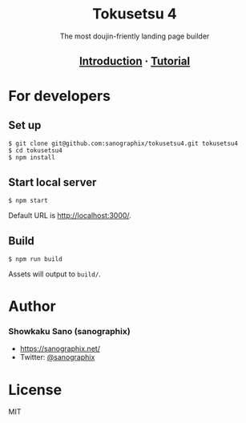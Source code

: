 <h1 align="center">
Tokusetsu 4
</h1>
<p align="center">The most doujin-friently landing page builder</p>
<h2 align="center">
  <a href="https://tokusetsu4.sanographix.net/">Introduction</a>
  <span> · </span>
  <a href="https://sanographix.gitbook.io/tokusetsu-4-docs-1/">Tutorial</a>
</h2>

# For developers

## Set up

```
$ git clone git@github.com:sanographix/tokusetsu4.git tokusetsu4
$ cd tokusetsu4
$ npm install
```

## Start local server

```
$ npm start
```

Default URL is <http://localhost:3000/>.

## Build

```
$ npm run build
```

Assets will output to `build/`.

# Author

### Showkaku Sano (sanographix)

- <https://sanographix.net/>
- Twitter: [@sanographix](https://twitter.com/sanographix/)

# License

MIT
